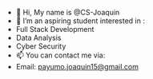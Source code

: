 - 👋 Hi, My name is @CS-Joaquin
- 👀 I’m an aspiring student interested in :
- Full Stack Development
- Data Analysis
- Cyber Security
- 📫 You can contact me via:
- Email: payumo.joaquin15@gmail.com

<!---
CS-Joaquin/CS-Joaquin is a ✨ special ✨ repository because its `README.md` (this file) appears on your GitHub profile.
You can click the Preview link to take a look at your changes.
--->

